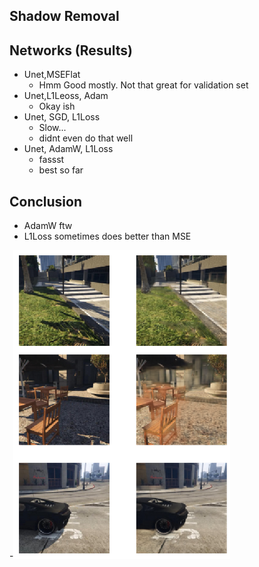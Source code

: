 ## Shadow Removal

## Networks (Results)
- Unet,MSEFlat
    - Hmm Good mostly. Not that great for validation set
- Unet,L1Leoss, Adam
    - Okay ish
- Unet, SGD, L1Loss
    - Slow...
    - didnt even do that well
- Unet, AdamW, L1Loss
    - fassst
    - best so far
## Conclusion
- AdamW ftw
- L1Loss sometimes does better than MSE

-![img](shadow.jpg)